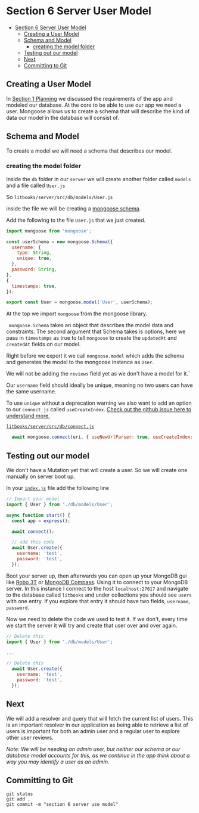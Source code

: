 # Section 6 Server User Model
<!-- TOC -->

- [Section 6 Server User Model](#section-6-server-user-model)
  - [Creating a User Model](#creating-a-user-model)
  - [Schema and Model](#schema-and-model)
    - [creating the model folder](#creating-the-model-folder)
  - [Testing out our model](#testing-out-our-model)
  - [Next](#next)
  - [Committing to Git](#committing-to-git)

<!-- /TOC -->

## Creating a User Model

In [Section 1 Planning](../section-1-planning/README.MD) we discussed the requirements of the app and modeled our database. At the core to be able to use our app we need a user. Mongoose allows us to create a schema that will describe the kind of data our model in the database will consist of.

## Schema and Model

To create a model we will need a schema that describes our model. 

### creating the model folder

Inside the `db` folder in our `server` we will create another folder called `models` and a file called `User.js`

So `litbooks/server/src/db/models/User.js`

inside the file we will be creating a [mongoose schema](https://mongoosejs.com/docs/guide.html).

Add the following to the file `User.js` that we just created.

```js
import mongoose from 'mongoose';

const userSchema = new mongoose.Schema({
  username: {
    type: String,
    unique: true,
  },
  password: String,
},
{ 
  timestamps: true,
});

export const User = mongoose.model('User', userSchema);
```

At the top we import `mongoose` from the mongoose library.

` mongoose.Schema` takes an object that describes the model data and constraints. The second argument that Schema takes is options, here we pass in `timestamps` as true to tell `mongoose` to create the `updatedAt` and `createdAt` fields on our model.

Right before we export it we call `mongoose.model` which adds the schema and generates the model to the mongoose instance as `User`.

We will not be adding the `reviews` field yet as we don't have a model for it.`

Our `username` field should ideally be unique, meaning no two users can have the same username. 

To use `unique` without a deprecation warning we also want to add an option to our `connect.js` called `useCreateIndex`. [Check out the github issue here to understand more.](https://github.com/Automattic/mongoose/issues/6890)

[`litbooks/server/src/db/connect.js`](./server/src/db/connect.js)

```js
  await mongoose.connect(uri, { useNewUrlParser: true, useCreateIndex: true });
```

## Testing out our model

We don't have a Mutation yet that will create a user. So we will create one manually on server boot up.

In your [`index.js`](./server/src/index.js) file add the following line

```js
// Import your model
import { User } from './db/models/User';

async function start() {
  const app = express();

  await connect();

  // add this code
  await User.create({
    username: 'test',
    password: 'test',
  });
```

Boot your server up, then afterwards you can open up your MongoDB gui like [Robo 3T](https://robomongo.org/) or [MongoDB Compass](https://www.mongodb.com/products/compass). Using it to connect to your MongoDB server. In this instance I connect to the host `localhost:27017` and navigate to the database called `litbooks` and under collections you should see `users` with one entry. If you explore that entry it should have two fields, `username`, `password`.

Now we need to delete the code we used to test it. If we don't, every time we start the server it will try and create that user over and over again.

```js
// Delete this
import { User } from './db/models/User';

...

// Delete this
  await User.create({
    username: 'test',
    password: 'test',
  });
```

## Next

We will add a resolver and query that will fetch the current list of users. This is an important resolver in our application as being able to retrieve a list of users is important for both an admin user and a regular user to explore other user reviews.

*Note: We will be needing an admin user, but neither our schema or our database model accounts for this, as we continue in the app think about a way you may identify a user as an admin.*

## Committing to Git

```
git status
git add .
git commit -m "section 6 server use model"
```
